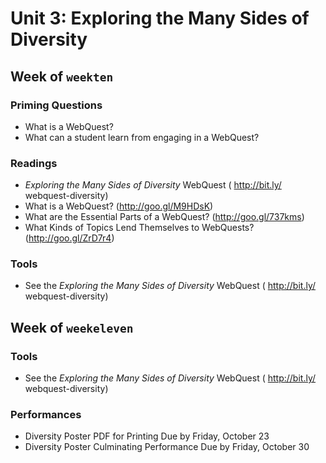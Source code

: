 # Unit 3: Exploring the Many Sides of Diversity

## Week of `weekten`

### Priming Questions
* What is a WebQuest?
* What can a student learn from engaging in a WebQuest?

### Readings
* *Exploring the Many Sides of Diversity* WebQuest ( http://bit.ly/
webquest-diversity)
* What is a WebQuest? (http://goo.gl/M9HDsK)
* What are the Essential Parts of a WebQuest? (http://goo.gl/737kms)
* What Kinds of Topics Lend Themselves to WebQuests? (http://goo.gl/ZrD7r4)

### Tools
* See the *Exploring the Many Sides of Diversity* WebQuest ( http://bit.ly/
webquest-diversity)

## Week of `weekeleven`

### Tools

* See the *Exploring the Many Sides of Diversity* WebQuest ( http://bit.ly/
webquest-diversity)

### Performances
* Diversity Poster PDF for Printing Due by Friday, October 23
* Diversity Poster Culminating Performance Due by Friday, October 30